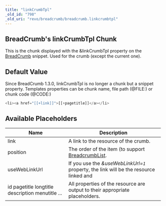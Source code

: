 ```yaml
---
title: "linkCrumbTpl"
_old_id: "798"
_old_uri: "revo/breadcrumb/breadcrumb.linkcrumbtpl"
---
```


## BreadCrumb's linkCrumbTpl Chunk

This is the chunk displayed with the &linkCrumbTpl property on the [BreadCrumb](extras/breadcrumb "BreadCrumb") snippet. Used for the crumb (except the current one).

## Default Value

Since BreadCrumb 1.3.0, linkCrumbTpl is no longer a chunk but a snippet property.
Templates properties can be chunk name, file path (@FILE:) or chunk code (@CODE:)

``` php
<li><a href="[[+link]]">[[+pagetitle]]</a></li>
```

## Available Placeholders

| Name                                             | Description                                                                            |
| ------------------------------------------------ | -------------------------------------------------------------------------------------- |
| link                                             | A link to the resource of the crumb.                                                   |
| position                                         | The order of the item (to support [BreadcrumbList](https://schema.org/BreadcrumbList). |
| useWebLinkUrl                                    | If you use the _&useWebLinkUrl=`1`_ property, the link will be the resource linked and |
| id pagetitle longtitle description menutitle ... | All properties of the resource are output to their appropriate placeholders.           |
